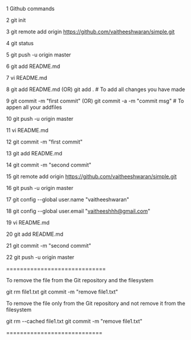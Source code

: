  1  Github commands
 
 2  git init
 
 3  git remote add origin https://github.com/vaitheeshwaran/simple.git
 
 4  git status
 
 5  git push -u origin master
 
 6  git add README.md
 
 7  vi README.md
 
 8  git add README.md (OR) git add . # To add all changes you have made
 
 9  git commit -m "first commit" (OR) git commit -a -m "commit msg" # To appen all your addfiles
 
 10  git push -u origin master
 
 11  vi README.md
 
 12  git commit -m "first commit"
 
 13  git add README.md
 
 14  git commit -m "second commit"
 
 15  git remote add origin https://github.com/vaitheeshwaran/simple.git
 
 16  git push -u origin master
 
 17  git config --global user.name "vaitheeshwaran"
 
 18  git config --global user.email "vaitheeshhh@gmail.com"
 
 19  vi README.md
 
 20  git add README.md
 
 21  git commit -m "second commit"
 
 22  git push -u origin master

=============================

To remove the file from the Git repository and the filesystem

git rm file1.txt
git commit -m "remove file1.txt"

To remove the file only from the Git repository and not remove it from the filesystem

git rm --cached file1.txt
git commit -m "remove file1.txt"

============================
